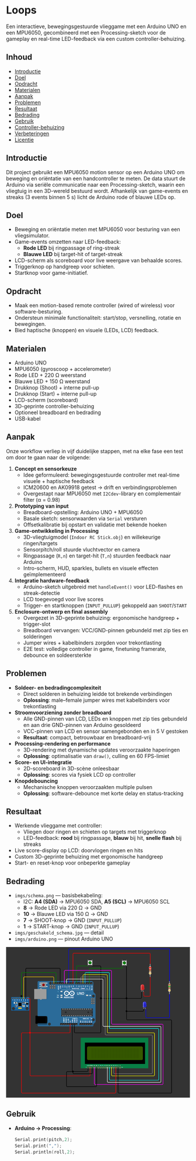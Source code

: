 # Loops

Een interactieve, bewegingsgestuurde vlieggame met een Arduino UNO en een MPU6050, gecombineerd met een Processing-sketch voor de gameplay en real-time LED-feedback via een custom controller-behuizing.

## Inhoud

- [Introductie](#introductie)  
- [Doel](#doel)  
- [Opdracht](#opdracht)  
- [Materialen](#materialen)  
- [Aanpak](#aanpak)  
- [Problemen](#problemen)  
- [Resultaat](#resultaat)  
- [Bedrading](#bedrading)  
- [Gebruik](#gebruik)  
- [Controller-behuizing](#controller-behuizing)  
- [Verbeteringen](#verbeteringen)  
- [Licentie](#licentie)

## Introductie

Dit project gebruikt een MPU6050 motion sensor op een Arduino UNO om beweging en oriëntatie van een handcontroller te meten. De data stuurt de Arduino via seriële communicatie naar een Processing-sketch, waarin een vliegtuig in een 3D-wereld bestuurd wordt. Afhankelijk van game-events en streaks (3 events binnen 5 s) licht de Arduino rode of blauwe LEDs op.

## Doel

- Beweging en oriëntatie meten met MPU6050 voor besturing van een vliegsimulator.  
- Game-events omzetten naar LED-feedback:  
  - **Rode LED** bij ringpassage of ring-streak  
  - **Blauwe LED** bij target-hit of target-streak  
- LCD-scherm als scoreboard voor live weergave van behaalde scores.  
- Triggerknop op handgreep voor schieten.  
- Startknop voor game-initiatief.  

## Opdracht

- Maak een motion-based remote controller (wired of wireless) voor software-besturing.  
- Ondersteun minimale functionaliteit: start/stop, versnelling, rotatie en bewegingen.  
- Bied haptische (knoppen) en visuele (LEDs, LCD) feedback.

## Materialen

- Arduino UNO  
- MPU6050 (gyroscoop + accelerometer)  
- Rode LED + 220 Ω weerstand  
- Blauwe LED + 150 Ω weerstand  
- Drukknop (Shoot) + interne pull-up  
- Drukknop (Start) + interne pull-up  
- LCD-scherm (scoreboard)  
- 3D-geprinte controller-behuizing  
- Optioneel breadboard en bedrading  
- USB-kabel  

## Aanpak

Onze workflow verliep in vijf duidelijke stappen, met na elke fase een test om door te gaan naar de volgende:

1. **Concept en sensorkeuze**  
   - Idee geformuleerd: bewegingsgestuurde controller met real-time visuele + haptische feedback  
   - ICM20600 en AK09918 getest → drift en verbindingsproblemen  
   - Overgestapt naar MPU6050 met `I2Cdev`-library en complementair filter (α = 0.98)  
2. **Prototyping van input**  
   - Breadboard-opstelling: Arduino UNO + MPU6050  
   - Basale sketch: sensorwaarden via `Serial` versturen  
   - Offsetkalibratie bij opstart en validatie met bekende hoeken  
3. **Game-ontwikkeling in Processing**  
   - 3D-vliegtuigmodel (`Indoor RC Stick.obj`) en willekeurige ringen/targets  
   - Sensorpitch/roll stuurde vluchtvector en camera  
   - Ringpassage (`R,n`) en target-hit (`T,n`) stuurden feedback naar Arduino  
   - Intro-scherm, HUD, sparkles, bullets en visuele effecten geïmplementeerd  
4. **Integratie hardware-feedback**  
   - Arduino-sketch uitgebreid met `handleEvent()` voor LED-flashes en streak-detectie  
   - LCD toegevoegd voor live scores  
   - Trigger- en startknoppen (`INPUT_PULLUP`) gekoppeld aan `SHOOT`/`START`  
5. **Enclosure-ontwerp en final assembly**  
   - Overgezet in 3D-geprinte behuizing: ergonomische handgreep + trigger-slot  
   - Breadboard vervangen: VCC/GND-pinnen gebundeld met zip ties en solderingen  
   - Jumper wires + kabelbinders zorgden voor trekontlasting  
   - E2E test: volledige controller in game, finetuning framerate, debounce en soldeersterkte  

## Problemen

- **Soldeer- en bedradingcomplexiteit**  
  - Direct solderen in behuizing leidde tot brekende verbindingen  
  - **Oplossing**: male–female jumper wires met kabelbinders voor trekontlasting  
- **Stroomvoorziening zonder breadboard**  
  - Alle GND-pinnen van LCD, LEDs en knoppen met zip ties gebundeld en aan drie GND-pinnen van Arduino gesoldeerd  
  - VCC-pinnen van LCD en sensor samengebonden en in 5 V gestoken  
  - **Resultaat**: compact, betrouwbaar en breadboard-vrij  
- **Processing-rendering en performance**  
  - 3D-rendering met dynamische updates veroorzaakte haperingen  
  - **Oplossing**: optimalisatie van `draw()`, culling en 60 FPS-limiet  
- **Score- en UI-integratie**  
  - 2D-scoreboard in 3D-scène onleesbaar  
  - **Oplossing**: scores via fysiek LCD op controller  
- **Knopdebouncing**  
  - Mechanische knoppen veroorzaakten multiple pulsen  
  - **Oplossing**: software-debounce met korte delay en status-tracking  

## Resultaat

- Werkende vlieggame met controller:  
  - Vliegen door ringen en schieten op targets met triggerknop  
  - LED-feedback: **rood** bij ringpassage, **blauw** bij hit, **snelle flash** bij streaks  
- Live score-display op LCD: doorvlogen ringen en hits  
- Custom 3D-geprinte behuizing met ergonomische handgreep  
- Start- en reset-knop voor onbeperkte gameplay  

## Bedrading

- `imgs/schema.png` — basisbekabeling:  
  - I2C: **A4 (SDA)** → MPU6050 SDA, **A5 (SCL)** → MPU6050 SCL  
  - **8** → Rode LED via 220 Ω → GND  
  - **10** → Blauwe LED via 150 Ω → GND  
  - **7** → SHOOT-knop → GND (`INPUT_PULLUP`)  
  - **1** → START-knop → GND (`INPUT_PULLUP`)  
- `imgs/geschakeld_schema.jpg` — detail  
- `imgs/arduino.png` — pinout Arduino UNO  

![Bedradingsschema](imgs/schema.png)

## Gebruik

- **Arduino → Processing**:  
  ```cpp
  Serial.print(pitch,2);
  Serial.print(",");
  Serial.println(roll,2);
